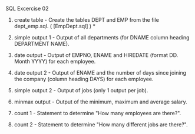 SQL Excercise 02
1. create table - Create the tables DEPT and EMP from the file dept_emp.sql. ( [EmpDept.sql] ) *

2. simple output 1 - Output of all departments (for DNAME column heading DEPARTMENT NAME).

3. date output - Output of EMPNO, ENAME and HIREDATE (format DD. Month YYYY) for each employee.

4. date output 2 -  Output of ENAME and the number of days since joining the company (column heading DAYS) for each employee.

5. simple output 2 - Output of jobs (only 1 output per job).

6. minmax output - Output of the minimum, maximum and average salary.

7. count 1 - Statement to determine "How many employees are there?".

8. count 2 - Statement to determine "How many different jobs are there?".